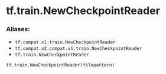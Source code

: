 <div itemscope itemtype="http://developers.google.com/ReferenceObject">
<meta itemprop="name" content="tf.train.NewCheckpointReader" />
<meta itemprop="path" content="Stable" />
</div>

# tf.train.NewCheckpointReader



### Aliases:

* `tf.compat.v1.train.NewCheckpointReader`
* `tf.compat.v2.compat.v1.train.NewCheckpointReader`
* `tf.train.NewCheckpointReader`

``` python
tf.train.NewCheckpointReader(filepattern)
```

<!-- Placeholder for "Used in" -->
